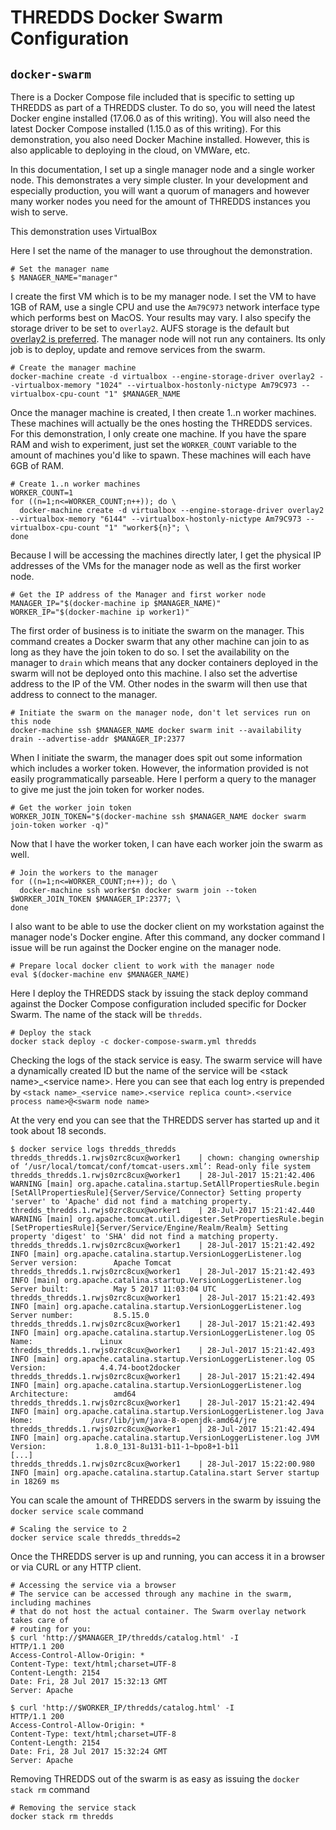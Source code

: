 <!--
SPDX-FileCopyrightText: 2022 Renaissance Computing Institute. All rights reserved.

SPDX-License-Identifier: GPL-3.0-or-later
SPDX-License-Identifier: LicenseRef-RENCI
SPDX-License-Identifier: MIT
-->

# THREDDS Docker Swarm Configuration

## `docker-swarm`

There is a Docker Compose file included that is specific to setting up THREDDS as
part of a THREDDS cluster. To do so, you will need the latest Docker engine installed
(17.06.0 as of this writing). You will also need the latest Docker Compose installed
(1.15.0 as of this writing). For this demonstration, you also need Docker Machine
installed. However, this is also applicable to deploying in the cloud, on VMWare,
etc.

In this documentation, I set up a single manager node and a single worker node.
This demonstrates a very simple cluster. In your development and especially production,
you will want a quorum of managers and however many worker nodes you need for the
amount of THREDDS instances you wish to serve.

This demonstration uses VirtualBox

Here I set the name of the manager to use throughout the demonstration.
```
# Set the manager name
$ MANAGER_NAME="manager"
```

I create the first VM which is to be my manager node. I set the VM to have 1GB of RAM, use a single CPU and use the `Am79C973` network interface type which performs best on MacOS. Your results may vary. I also specify the storage driver to be set to `overlay2`. AUFS storage is the default but [overlay2 is preferred](https://docs.docker.com/engine/userguide/storagedriver/overlayfs-driver/). The manager node will not run any containers. Its only job is to deploy, update and remove services from the swarm.
```
# Create the manager machine
docker-machine create -d virtualbox --engine-storage-driver overlay2 --virtualbox-memory "1024" --virtualbox-hostonly-nictype Am79C973 --virtualbox-cpu-count "1" $MANAGER_NAME
```

Once the manager machine is created, I then create 1..n worker machines. These machines will actually be the ones hosting the THREDDS services. For this demonstration, I only create one machine. If you have the spare RAM and wish to experiment, just set the `WORKER_COUNT` variable to the amount of machines you'd like to spawn. These machines will each have 6GB of RAM.
```
# Create 1..n worker machines
WORKER_COUNT=1
for ((n=1;n<=WORKER_COUNT;n++)); do \
  docker-machine create -d virtualbox --engine-storage-driver overlay2 --virtualbox-memory "6144" --virtualbox-hostonly-nictype Am79C973 --virtualbox-cpu-count "1" "worker${n}"; \
done
```

Because I will be accessing the machines directly later, I get the physical IP addresses of the VMs for the manager node as well as the first worker node.
```
# Get the IP address of the Manager and first worker node
MANAGER_IP="$(docker-machine ip $MANAGER_NAME)"
WORKER_IP="$(docker-machine ip worker1)"
```

The first order of business is to initiate the swarm on the manager. This command creates a Docker swarm that any other machine can join to as long as they have the join token to do so. I set the availability on the manager to `drain` which means that any docker containers deployed in the swarm will not be deployed onto this machine. I also set the advertise address to the IP of the VM. Other nodes in the swarm will then use that address to connect to the manager.
```
# Initiate the swarm on the manager node, don't let services run on this node
docker-machine ssh $MANAGER_NAME docker swarm init --availability drain --advertise-addr $MANAGER_IP:2377
```

When I initiate the swarm, the manager does spit out some information which includes a worker token. However, the information provided is not easily programmatically parseable. Here I perform a query to the manager to give me just the join token for worker nodes.
```
# Get the worker join token
WORKER_JOIN_TOKEN="$(docker-machine ssh $MANAGER_NAME docker swarm join-token worker -q)"
```

Now that I have the worker token, I can have each worker join the swarm as well.
```
# Join the workers to the manager
for ((n=1;n<=WORKER_COUNT;n++)); do \
  docker-machine ssh worker$n docker swarm join --token $WORKER_JOIN_TOKEN $MANAGER_IP:2377; \
done
```

I also want to be able to use the docker client on my workstation against the manager node's Docker engine. After this command, any docker command I issue will be run against the Docker engine on the manager node.
```
# Prepare local docker client to work with the manager node
eval $(docker-machine env $MANAGER_NAME)
```

Here I deploy the THREDDS stack by issuing the stack deploy command against the Docker Compose configuration included specific for Docker Swarm. The name of the stack will be `thredds`.
```
# Deploy the stack
docker stack deploy -c docker-compose-swarm.yml thredds
```

Checking the logs of the stack service is easy. The swarm service will have a dynamically created ID but the name of the service will be &lt;stack name>\_&lt;service name>. Here you can see that each log entry is prepended by `<stack name>_<service name>.<service replica count>.<service process name>@<swarm node name>`

At the very end you can see that the THREDDS server has started up and it took about 18 seconds.
```
$ docker service logs thredds_thredds
thredds_thredds.1.rwjs0zrc8cux@worker1    | chown: changing ownership of ‘/usr/local/tomcat/conf/tomcat-users.xml’: Read-only file system
thredds_thredds.1.rwjs0zrc8cux@worker1    | 28-Jul-2017 15:21:42.406 WARNING [main] org.apache.catalina.startup.SetAllPropertiesRule.begin [SetAllPropertiesRule]{Server/Service/Connector} Setting property 'server' to 'Apache' did not find a matching property.
thredds_thredds.1.rwjs0zrc8cux@worker1    | 28-Jul-2017 15:21:42.440 WARNING [main] org.apache.tomcat.util.digester.SetPropertiesRule.begin [SetPropertiesRule]{Server/Service/Engine/Realm/Realm} Setting property 'digest' to 'SHA' did not find a matching property.
thredds_thredds.1.rwjs0zrc8cux@worker1    | 28-Jul-2017 15:21:42.492 INFO [main] org.apache.catalina.startup.VersionLoggerListener.log Server version:        Apache Tomcat
thredds_thredds.1.rwjs0zrc8cux@worker1    | 28-Jul-2017 15:21:42.493 INFO [main] org.apache.catalina.startup.VersionLoggerListener.log Server built:          May 5 2017 11:03:04 UTC
thredds_thredds.1.rwjs0zrc8cux@worker1    | 28-Jul-2017 15:21:42.493 INFO [main] org.apache.catalina.startup.VersionLoggerListener.log Server number:         8.5.15.0
thredds_thredds.1.rwjs0zrc8cux@worker1    | 28-Jul-2017 15:21:42.493 INFO [main] org.apache.catalina.startup.VersionLoggerListener.log OS Name:               Linux
thredds_thredds.1.rwjs0zrc8cux@worker1    | 28-Jul-2017 15:21:42.493 INFO [main] org.apache.catalina.startup.VersionLoggerListener.log OS Version:            4.4.74-boot2docker
thredds_thredds.1.rwjs0zrc8cux@worker1    | 28-Jul-2017 15:21:42.494 INFO [main] org.apache.catalina.startup.VersionLoggerListener.log Architecture:          amd64
thredds_thredds.1.rwjs0zrc8cux@worker1    | 28-Jul-2017 15:21:42.494 INFO [main] org.apache.catalina.startup.VersionLoggerListener.log Java Home:             /usr/lib/jvm/java-8-openjdk-amd64/jre
thredds_thredds.1.rwjs0zrc8cux@worker1    | 28-Jul-2017 15:21:42.494 INFO [main] org.apache.catalina.startup.VersionLoggerListener.log JVM Version:           1.8.0_131-8u131-b11-1~bpo8+1-b11
[...]
thredds_thredds.1.rwjs0zrc8cux@worker1    | 28-Jul-2017 15:22:00.980 INFO [main] org.apache.catalina.startup.Catalina.start Server startup in 18269 ms
```

You can scale the amount of THREDDS servers in the swarm by issuing the `docker service scale` command
```
# Scaling the service to 2
docker service scale thredds_thredds=2
```

Once the THREDDS server is up and running, you can access it in a browser or via CURL or any HTTP client.
```
# Accessing the service via a browser
# The service can be accessed through any machine in the swarm, including machines
# that do not host the actual container. The Swarm overlay network takes care of
# routing for you:
$ curl 'http://$MANAGER_IP/thredds/catalog.html' -I
HTTP/1.1 200
Access-Control-Allow-Origin: *
Content-Type: text/html;charset=UTF-8
Content-Length: 2154
Date: Fri, 28 Jul 2017 15:32:13 GMT
Server: Apache

$ curl 'http://$WORKER_IP/thredds/catalog.html' -I
HTTP/1.1 200
Access-Control-Allow-Origin: *
Content-Type: text/html;charset=UTF-8
Content-Length: 2154
Date: Fri, 28 Jul 2017 15:32:24 GMT
Server: Apache
```

Removing THREDDS out of the swarm is as easy as issuing the `docker stack rm` command
```
# Removing the service stack
docker stack rm thredds
```
